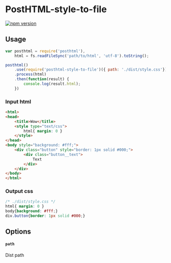 # PostHTML-style-to-file
[![npm version](https://badge.fury.io/js/posthtml-style-to-file.svg)](http://badge.fury.io/js/posthtml-style-to-file)

## Usage

```js
var posthtml = require('posthtml'),
    html = fs.readFileSync('path/to/html', 'utf-8').toString();

posthtml()
    .use(require('posthtml-style-to-file')({ path: './dist/style.css'}))
    .process(html)
    .then(function(result) {
        console.log(result.html);
    })
```
### Input html

```html
<html>
<head>
    <title>Wow</title>
    <style type="text/css">
        html{ margin: 0 }
    </style>
</head>
<body style="background: #fff;">
    <div class="button" style="border: 1px solid #000;">
        <div class="button__text">
            Text
        </div>
    </div>
</body>
</html>
```

### Output css

```css
/* ./dist/style.css */
html{ margin: 0 }
body{background: #fff;}
div.button{border: 1px solid #000;}
```

## Options 

#### `path`
Dist path
